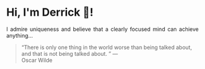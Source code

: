 # Hi, I'm Derrick 👋!
<p align="justify">I admire uniqueness and believe that a clearly focused mind can achieve anything...</p> 
<!-- #quote-start -->
<blockquote>&ldquo;There is only one thing in the world worse than being talked about, and that is not being talked about. &rdquo; &mdash; <footer>Oscar Wilde</footer></blockquote>
<!-- #quote-end -->

